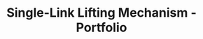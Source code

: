 ---
layout: project
title: Single-Link Lifting Mechanism - Portfolio
class: ENGRD 2020, Fall 2025
image: /assets/images/linear_act.png
---